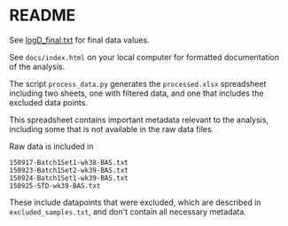 # README

See [logD_final.txt](./logD_final.txt) for final data values.

See `docs/index.html` on your local computer for formatted documentation of the analysis.

The script `process_data.py` generates the `processed.xlsx` spreadsheet including two sheets, one with filtered data, and one that includes the excluded data points.

This spreadsheet contains important metadata relevant to the analysis, including some that is not available in the raw data files.

Raw data is included in

    150917-Batch1Set1-wk38-BAS.txt
    150923-Batch1Set2-wk39-BAS.txt
    150924-Batch1Set1-wk39-BAS.txt
    150925-STD-wk39-BAS.txt
    
These include datapoints that were excluded, which are described in `excluded_samples.txt`, and don't contain all necessary metadata.
